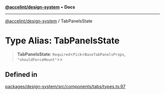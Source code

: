 [**@accelint/design-system**](../README.md) • **Docs**

***

[@accelint/design-system](../README.md) / TabPanelsState

# Type Alias: TabPanelsState

> **TabPanelsState**: `Required`\<`Pick`\<`BaseTabPanelsProps`, `"shouldForceMount"`\>\>

## Defined in

[packages/design-system/src/components/tabs/types.ts:97](https://github.com/gohypergiant/standard-toolkit/blob/258694cea8ed8bbd956b3cf5da47c2c9debcf127/packages/design-system/src/components/tabs/types.ts#L97)
